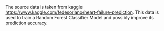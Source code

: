 The source data is taken from kaggle https://www.kaggle.com/fedesoriano/heart-failure-prediction.
This data is used to train a Random Forest Classifier Model and possibly improve its prediction accuracy.
